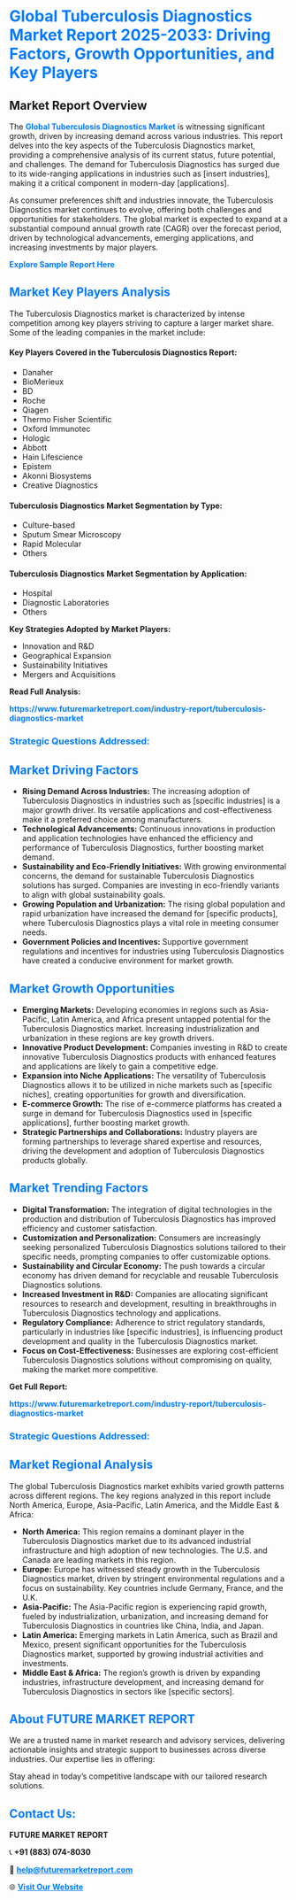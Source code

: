 <h1 style="color: #007BFF;">Global Tuberculosis Diagnostics Market Report 2025-2033: Driving Factors, Growth Opportunities, and Key Players</h1>

<section id="overview">
<h2>Market Report Overview</h2>
<p>The <a href="https://www.futuremarketreport.com/industry-report/tuberculosis-diagnostics-market" style="color: #007BFF; text-decoration: none;"><strong>Global Tuberculosis Diagnostics Market</strong></a> is witnessing significant growth, driven by increasing demand across various industries. This report delves into the key aspects of the Tuberculosis Diagnostics market, providing a comprehensive analysis of its current status, future potential, and challenges. The demand for Tuberculosis Diagnostics has surged due to its wide-ranging applications in industries such as [insert industries], making it a critical component in modern-day [applications].</p>
<p>As consumer preferences shift and industries innovate, the Tuberculosis Diagnostics market continues to evolve, offering both challenges and opportunities for stakeholders. The global market is expected to expand at a substantial compound annual growth rate (CAGR) over the forecast period, driven by technological advancements, emerging applications, and increasing investments by major players.</p>
</section>

<section id="overview">
<p><a href="https://www.futuremarketreport.com/request-sample/reportId=80167" style="color: #007BFF; text-decoration: none;"><strong>Explore Sample Report Here</strong></a></p>
</section>

<section id="key-players">
<h2 style="color: #007BFF;">Market Key Players Analysis</h2>
<p>The Tuberculosis Diagnostics market is characterized by intense competition among key players striving to capture a larger market share. Some of the leading companies in the market include:</p>
<h4>Key Players Covered in the Tuberculosis Diagnostics Report:</h4>
<ul><li>Danaher</li><li>BioMerieux</li><li>BD</li><li>Roche</li><li>Qiagen</li><li>Thermo Fisher Scientific</li><li>Oxford Immunotec</li><li>Hologic</li><li>Abbott</li><li>Hain Lifescience</li><li>Epistem</li><li>Akonni Biosystems</li><li>Creative Diagnostics</li></ul>
<h4>Tuberculosis Diagnostics Market Segmentation by Type:</h4>
<ul><li>Culture-based</li><li>Sputum Smear Microscopy</li><li>Rapid Molecular</li><li>Others</li></ul>

<h4>Tuberculosis Diagnostics Market Segmentation by Application:</h4>
<ul><li>Hospital</li><li>Diagnostic Laboratories</li><li>Others</li></ul>
<p><strong>Key Strategies Adopted by Market Players:</strong></p>
<ul>
<li>Innovation and R&D</li>
<li>Geographical Expansion</li>
<li>Sustainability Initiatives</li>
<li>Mergers and Acquisitions</li>
</ul>
</section>

<section>
<p><strong>Read Full Analysis: </strong></p><a href="https://www.futuremarketreport.com/industry-report/tuberculosis-diagnostics-market" style="color: #007BFF; text-decoration: none;"><strong>https://www.futuremarketreport.com/industry-report/tuberculosis-diagnostics-market</strong></a>
<h3 style="color: #007BFF;">Strategic Questions Addressed:</h3>
</section>

<section id="driving-factors">
<h2 style="color: #007BFF;">Market Driving Factors</h2>
<ul>
<li><strong>Rising Demand Across Industries:</strong> The increasing adoption of Tuberculosis Diagnostics in industries such as [specific industries] is a major growth driver. Its versatile applications and cost-effectiveness make it a preferred choice among manufacturers.</li>
<li><strong>Technological Advancements:</strong> Continuous innovations in production and application technologies have enhanced the efficiency and performance of Tuberculosis Diagnostics, further boosting market demand.</li>
<li><strong>Sustainability and Eco-Friendly Initiatives:</strong> With growing environmental concerns, the demand for sustainable Tuberculosis Diagnostics solutions has surged. Companies are investing in eco-friendly variants to align with global sustainability goals.</li>
<li><strong>Growing Population and Urbanization:</strong> The rising global population and rapid urbanization have increased the demand for [specific products], where Tuberculosis Diagnostics plays a vital role in meeting consumer needs.</li>
<li><strong>Government Policies and Incentives:</strong> Supportive government regulations and incentives for industries using Tuberculosis Diagnostics have created a conducive environment for market growth.</li>
</ul>
</section>

<section id="growth-opportunities">
<h2 style="color: #007BFF;">Market Growth Opportunities</h2>
<ul>
<li><strong>Emerging Markets:</strong> Developing economies in regions such as Asia-Pacific, Latin America, and Africa present untapped potential for the Tuberculosis Diagnostics market. Increasing industrialization and urbanization in these regions are key growth drivers.</li>
<li><strong>Innovative Product Development:</strong> Companies investing in R&D to create innovative Tuberculosis Diagnostics products with enhanced features and applications are likely to gain a competitive edge.</li>
<li><strong>Expansion into Niche Applications:</strong> The versatility of Tuberculosis Diagnostics allows it to be utilized in niche markets such as [specific niches], creating opportunities for growth and diversification.</li>
<li><strong>E-commerce Growth:</strong> The rise of e-commerce platforms has created a surge in demand for Tuberculosis Diagnostics used in [specific applications], further boosting market growth.</li>
<li><strong>Strategic Partnerships and Collaborations:</strong> Industry players are forming partnerships to leverage shared expertise and resources, driving the development and adoption of Tuberculosis Diagnostics products globally.</li>
</ul>
</section>

<section id="trending-factors">
<h2 style="color: #007BFF;">Market Trending Factors</h2>
<ul>
<li><strong>Digital Transformation:</strong> The integration of digital technologies in the production and distribution of Tuberculosis Diagnostics has improved efficiency and customer satisfaction.</li>
<li><strong>Customization and Personalization:</strong> Consumers are increasingly seeking personalized Tuberculosis Diagnostics solutions tailored to their specific needs, prompting companies to offer customizable options.</li>
<li><strong>Sustainability and Circular Economy:</strong> The push towards a circular economy has driven demand for recyclable and reusable Tuberculosis Diagnostics solutions.</li>
<li><strong>Increased Investment in R&D:</strong> Companies are allocating significant resources to research and development, resulting in breakthroughs in Tuberculosis Diagnostics technology and applications.</li>
<li><strong>Regulatory Compliance:</strong> Adherence to strict regulatory standards, particularly in industries like [specific industries], is influencing product development and quality in the Tuberculosis Diagnostics market.</li>
<li><strong>Focus on Cost-Effectiveness:</strong> Businesses are exploring cost-efficient Tuberculosis Diagnostics solutions without compromising on quality, making the market more competitive.</li>
</ul>
</section>

<section>
<p><strong>Get Full Report: </strong></p><a href="https://www.futuremarketreport.com/industry-report/tuberculosis-diagnostics-market" style="color: #007BFF; text-decoration: none;"><strong>https://www.futuremarketreport.com/industry-report/tuberculosis-diagnostics-market</strong></a>
<h3 style="color: #007BFF;">Strategic Questions Addressed:</h3>
</section>


<section id="regional-analysis">
<h2 style="color: #007BFF;">Market Regional Analysis</h2>
<p>The global Tuberculosis Diagnostics market exhibits varied growth patterns across different regions. The key regions analyzed in this report include North America, Europe, Asia-Pacific, Latin America, and the Middle East & Africa:</p>
<ul>
<li><strong>North America:</strong> This region remains a dominant player in the Tuberculosis Diagnostics market due to its advanced industrial infrastructure and high adoption of new technologies. The U.S. and Canada are leading markets in this region.</li>
<li><strong>Europe:</strong> Europe has witnessed steady growth in the Tuberculosis Diagnostics market, driven by stringent environmental regulations and a focus on sustainability. Key countries include Germany, France, and the U.K.</li>
<li><strong>Asia-Pacific:</strong> The Asia-Pacific region is experiencing rapid growth, fueled by industrialization, urbanization, and increasing demand for Tuberculosis Diagnostics in countries like China, India, and Japan.</li>
<li><strong>Latin America:</strong> Emerging markets in Latin America, such as Brazil and Mexico, present significant opportunities for the Tuberculosis Diagnostics market, supported by growing industrial activities and investments.</li>
<li><strong>Middle East & Africa:</strong> The region’s growth is driven by expanding industries, infrastructure development, and increasing demand for Tuberculosis Diagnostics in sectors like [specific sectors].</li>
</ul>
</section>

<footer>
<h2 style="color: #007BFF;">About FUTURE MARKET REPORT</h2>
<p>We are a trusted name in market research and advisory services, delivering actionable insights and strategic support to businesses across diverse industries. Our expertise lies in offering:</p>

<p>Stay ahead in today’s competitive landscape with our tailored research solutions.</p>

<h2 style="color: #007BFF;">Contact Us:</h2>
<p><strong>FUTURE MARKET REPORT</strong></p>
<p>📞 <strong>+91 (883) 074-8030</strong></p>
<p>📧 <strong><a href="mailto:help@futuremarketreport.com" style="color: #007BFF;">help@futuremarketreport.com</a></strong></p>
<p>🌐 <strong><a href="https://www.futuremarketreport.com/" style="color: #007BFF;">Visit Our Website</a></strong></p>
</footer>